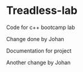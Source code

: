 # Treadless-lab
Code for c++ bootcamp lab


Change done by Johan

Documentation for project 

Another change by Johan